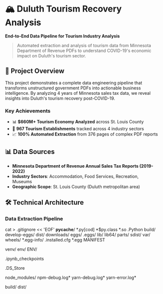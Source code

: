 # 🏔️ Duluth Tourism Recovery Analysis

**End-to-End Data Pipeline for Tourism Industry Analysis**

> Automated extraction and analysis of tourism data from Minnesota Department of Revenue PDFs to understand COVID-19's economic impact on Duluth's tourism sector.

## 🎯 Project Overview

This project demonstrates a complete data engineering pipeline that transforms unstructured government PDFs into actionable business intelligence. By analyzing 4 years of Minnesota sales tax data, we reveal insights into Duluth's tourism recovery post-COVID-19.

### Key Achievements
- 📊 **$660M+ Tourism Economy Analyzed** across St. Louis County
- 🏢 **967 Tourism Establishments** tracked across 4 industry sectors
- 📈 **100% Automated Extraction** from 376 pages of complex PDF reports

## 📊 Data Sources

- **Minnesota Department of Revenue Annual Sales Tax Reports (2019-2022)**
- **Industry Sectors**: Accommodation, Food Services, Recreation, Museums
- **Geographic Scope**: St. Louis County (Duluth metropolitan area)

## 🛠️ Technical Architecture

### Data Extraction Pipeline

cat > .gitignore << 'EOF'
__pycache__/
*.py[cod]
*$py.class
*.so
.Python
build/
develop-eggs/
dist/
downloads/
eggs/
.eggs/
lib/
lib64/
parts/
sdist/
var/
wheels/
*.egg-info/
.installed.cfg
*.egg
MANIFEST

venv/
env/
ENV/

.ipynb_checkpoints

.DS_Store

node_modules/
npm-debug.log*
yarn-debug.log*
yarn-error.log*

build/
dist/
